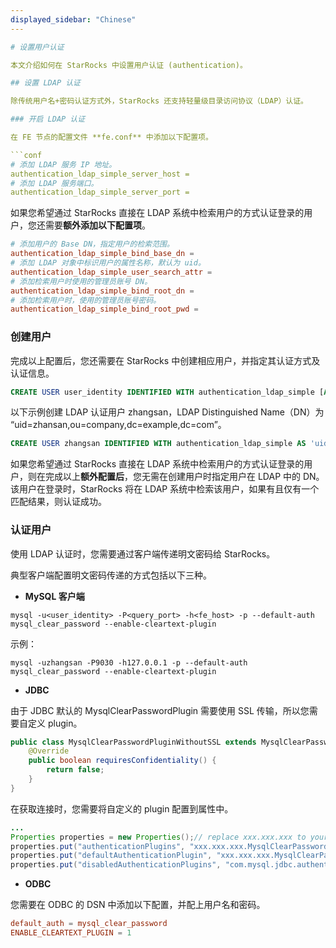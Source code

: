 ```yaml
---
displayed_sidebar: "Chinese"
---

# 设置用户认证

本文介绍如何在 StarRocks 中设置用户认证 (authentication)。

## 设置 LDAP 认证

除传统用户名+密码认证方式外，StarRocks 还支持轻量级目录访问协议（LDAP）认证。

### 开启 LDAP 认证

在 FE 节点的配置文件 **fe.conf** 中添加以下配置项。

```conf
# 添加 LDAP 服务 IP 地址。
authentication_ldap_simple_server_host =
# 添加 LDAP 服务端口。
authentication_ldap_simple_server_port =
```

如果您希望通过 StarRocks 直接在 LDAP 系统中检索用户的方式认证登录的用户，您还需要**额外添加以下配置项**。

```conf
# 添加用户的 Base DN，指定用户的检索范围。
authentication_ldap_simple_bind_base_dn =
# 添加 LDAP 对象中标识用户的属性名称，默认为 uid。
authentication_ldap_simple_user_search_attr =
# 添加检索用户时使用的管理员账号 DN。
authentication_ldap_simple_bind_root_dn =
# 添加检索用户时，使用的管理员账号密码。
authentication_ldap_simple_bind_root_pwd =
```

### 创建用户

完成以上配置后，您还需要在 StarRocks 中创建相应用户，并指定其认证方式及认证信息。

```sql
CREATE USER user_identity IDENTIFIED WITH authentication_ldap_simple [AS 'ldap_distinguished_name'];
```

以下示例创建 LDAP 认证用户 zhangsan，LDAP Distinguished Name（DN）为 “uid=zhansan,ou=company,dc=example,dc=com”。

```sql
CREATE USER zhangsan IDENTIFIED WITH authentication_ldap_simple AS 'uid=zhansan,ou=company,dc=example,dc=com'
```

如果您希望通过 StarRocks 直接在 LDAP 系统中检索用户的方式认证登录的用户，则在完成以上**额外配置后**，您无需在创建用户时指定用户在 LDAP 中的 DN。该用户在登录时，StarRocks 将在 LDAP 系统中检索该用户，如果有且仅有一个匹配结果，则认证成功。

### 认证用户

使用 LDAP 认证时，您需要通过客户端传递明文密码给 StarRocks。

典型客户端配置明文密码传递的方式包括以下三种。

* **MySQL 客户端**

```shell
mysql -u<user_identity> -P<query_port> -h<fe_host> -p --default-auth mysql_clear_password --enable-cleartext-plugin
```

示例：

```shell
mysql -uzhangsan -P9030 -h127.0.0.1 -p --default-auth mysql_clear_password --enable-cleartext-plugin
```

* **JDBC**

由于 JDBC 默认的 MysqlClearPasswordPlugin 需要使用 SSL 传输，所以您需要自定义 plugin。

```java
public class MysqlClearPasswordPluginWithoutSSL extends MysqlClearPasswordPlugin {
    @Override  
    public boolean requiresConfidentiality() {
        return false;
    }
}
```

在获取连接时，您需要将自定义的 plugin 配置到属性中。

```java
...
Properties properties = new Properties();// replace xxx.xxx.xxx to your pacakage name
properties.put("authenticationPlugins", "xxx.xxx.xxx.MysqlClearPasswordPluginWithoutSSL");
properties.put("defaultAuthenticationPlugin", "xxx.xxx.xxx.MysqlClearPasswordPluginWithoutSSL");
properties.put("disabledAuthenticationPlugins", "com.mysql.jdbc.authentication.MysqlNativePasswordPlugin");DriverManager.getConnection(url, properties);
```

* **ODBC**

您需要在 ODBC 的 DSN 中添加以下配置，并配上用户名和密码。

```conf
default_auth = mysql_clear_password
ENABLE_CLEARTEXT_PLUGIN = 1
```